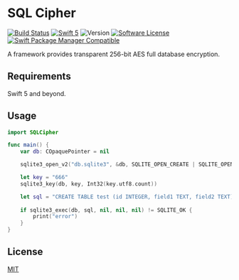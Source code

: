 # SQL Cipher

[![Build Status](https://travis-ci.org/wellmart/sqlcipher.svg?branch=master)](https://travis-ci.org/wellmart/sqlcipher)
[![Swift 5](https://img.shields.io/badge/swift-5-blue.svg)](https://developer.apple.com/swift/)
![Version](https://img.shields.io/badge/version-0.1.0-blue)
[![Software License](https://img.shields.io/badge/license-MIT-blue.svg?style=flat)](LICENSE)
[![Swift Package Manager Compatible](https://img.shields.io/badge/swift%20package%20manager-compatible-blue.svg)](https://github.com/apple/swift-package-manager)

A framework provides transparent 256-bit AES full database encryption.

## Requirements

Swift 5 and beyond.

## Usage

```swift
import SQLCipher

func main() {
    var db: COpaquePointer = nil

    sqlite3_open_v2("db.sqlite3", &db, SQLITE_OPEN_CREATE | SQLITE_OPEN_READWRITE | SQLITE_OPEN_FULLMUTEX, nil)

    let key = "666"
    sqlite3_key(db, key, Int32(key.utf8.count))

    let sql = "CREATE TABLE test (id INTEGER, field1 TEXT, field2 TEXT)"
    
    if sqlite3_exec(db, sql, nil, nil, nil) != SQLITE_OK {
        print("error")
    }
}
```

## License

[MIT](https://choosealicense.com/licenses/mit/)
